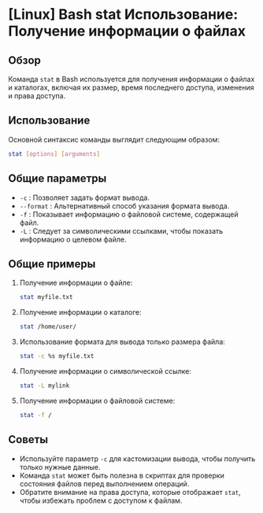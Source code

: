 # [Linux] Bash stat Использование: Получение информации о файлах

## Обзор
Команда `stat` в Bash используется для получения информации о файлах и каталогах, включая их размер, время последнего доступа, изменения и права доступа.

## Использование
Основной синтаксис команды выглядит следующим образом:
```bash
stat [options] [arguments]
```

## Общие параметры
- `-c` : Позволяет задать формат вывода.
- `--format` : Альтернативный способ указания формата вывода.
- `-f` : Показывает информацию о файловой системе, содержащей файл.
- `-L` : Следует за символическими ссылками, чтобы показать информацию о целевом файле.

## Общие примеры
1. Получение информации о файле:
   ```bash
   stat myfile.txt
   ```

2. Получение информации о каталоге:
   ```bash
   stat /home/user/
   ```

3. Использование формата для вывода только размера файла:
   ```bash
   stat -c %s myfile.txt
   ```

4. Получение информации о символической ссылке:
   ```bash
   stat -L mylink
   ```

5. Получение информации о файловой системе:
   ```bash
   stat -f /
   ```

## Советы
- Используйте параметр `-c` для кастомизации вывода, чтобы получить только нужные данные.
- Команда `stat` может быть полезна в скриптах для проверки состояния файлов перед выполнением операций.
- Обратите внимание на права доступа, которые отображает `stat`, чтобы избежать проблем с доступом к файлам.